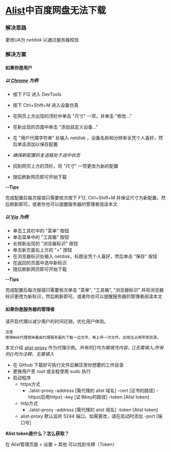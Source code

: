 # [Alist](https://alist.nn.ci/)中百度网盘无法下载

### 解决思路

更改UA为 *netdisk* 以通过服务器校验

### 解决方案

#### 如果你是用户

##### 以 [Chrome](https://www.google.cn/chrome/) 为例

- 按下 F12 进入 DevTools 

- 按下 Ctrl+Shift+M 进入设备仿真

- 在网页上方出现的顶栏中单击 "尺寸" 一项，并单击 "修改..."

- 在新出现的页面中单击 "添加自定义设备..."

- 在 "用户代理字符串" 处输入 netdisk ，设备名称和分辨率全凭个人喜好，然后单击添加以保存配置

- *确保新配置的复选框处于选中状态*
- 回到网页上方的顶栏，将 "尺寸" 一项更改为新的配置

- 随后刷新网页即可开始下载

**--Tips**

完成配置后每次报错只需要依次按下 F12, Ctrl+Shift+M 并保证尺寸为新配置，然后刷新即可。或者你也可以提醒服务器的管理者阅读本文

##### 以 [Via](https://viayoo.com/) 为例

- 单击工具栏中的 "菜单" 按钮
- 单击菜单中的 "工具箱" 按钮
- 长按新出现的 "浏览器标识" 按钮
- 单击新页面右上方的 "+" 按钮
- 在浏览器标识处输入 netdisk，标题全凭个人喜好，然后单击 "保存" 按钮
- 在返回的页面中选中新标识
- 随后刷新网页即可开始下载

**--Tips**

完成配置后每次报错只需要依次单击 "菜单", "工具箱", "浏览器标识" 并将浏览器标识更改为新标识，然后刷新即可。或者你也可以提醒服务器的管理者阅读本文

#### 如果你是服务器的管理者

请开启代理以减少用户的时间花销，优化用户体验。

```
注意
使用Web代理意味着由代理服务器先下载一边文件，再上传一次文件。这相当占用带宽资源。
```

本文介绍 [alist-proxy](https://github.com/alist-org/alist-proxy) 作为代理示例。*所有的[]均为需填充内容，[]无需填入;所有的{}均为注释，无需填入*

- 在 Github 下载好可执行文件后解压至你想要的工作目录
- 更换用户至 root 或全程使用 sudo 执行
- 启动程序
  - https方式
    - ./alist-proxy -address [需代理的 alist 域名] -cert [证书的路径] -https{启用https} -key [证书key的路径] -token [Alist token]
  - http方式
    - ./alist-proxy -address [需代理的 alist 域名] -token [Alist token]
  - alist-proxy 默认监听 5244 端口。如需更改，请在启动时添加 -port [端口号]

**Alist token是什么？怎么获取？**

在 Alist管理页面 > 设置 > 其他 可以找到令牌（Token）